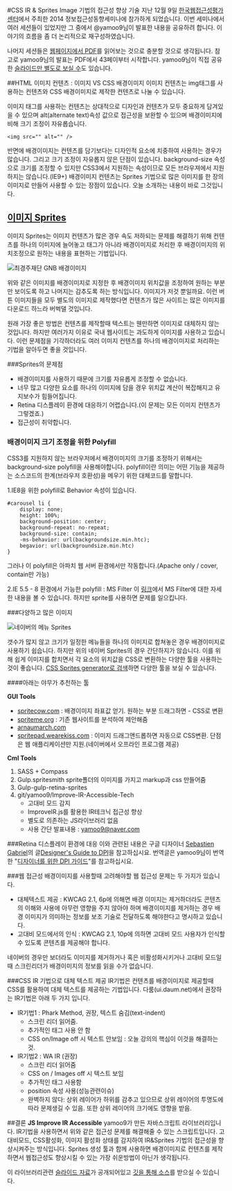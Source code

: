 #CSS IR & Sprites Image 기법의 접근성 향상 기술
지난 12월 9일 [한국웹접근성평가센터](http://www.kwacc.or.kr/)에서 주최한 2014 정보접근성동향세미나에 참가하게 되었습니다. 이번 세미나에서 여러 세션들이 있었지만 그 중에서 @yamoo9님이 발표한 내용을 공유하려 합니다. 이야기의 흐름을 좀 더 논리적으로 재구성하였습니다. 

나머지 세션들은 [웹페이지에서 PDF](http://www.kwacc.or.kr/Board/DataFile/Detail?page=1&contentSeq=570)를 읽어보는 것으로 충분할 것으로 생각됩니다. 참고로 yamoo9님의 발표는 PDF에서 43페이부터 시작합니다. yamoo9님이 직접 공유한 [슬라이드만 별도로 보실 수](http://www.slideshare.net/jeehoon/1209-10-2014)도 있습니다.

##HTML 이미지 컨텐츠 : 이미지 VS CSS 배경이미지
이미지 컨텐츠는 img태그를 사용하는 컨텐츠와 CSS 배경이미지로 제작한 컨텐츠로 나눌 수 있습니다. 

이미지 태그를 사용하는 컨텐츠는 상대적으로 디자인과 컨텐츠가 모두 중요하게 담겨있을 수 있으며 alt(alternate text)속성 값으로 접근성을 보완할 수 있으며 배경이미지에 비해 크기 조정이 자유롭습니다. 
    
    <img src="" alt="" />

반면에 배경이미지는 컨텐츠를 담기보다는 디자인적 요소에 치중하여 사용하는 경우가 많습니다. 그리고 크기 조정이 자유롭지 않은 단점이 있습니다. background-size 속성으로 크기를 조정할 수 있지만 CSS3에서 지원하는 속성이므로 모든 브라우져에서 지원하지는 않습니다.(IE9+) 배경이미지 컨텐츠는 Sprites 기법으로 많은 이미지를 한 장의 이미지로 만들어 사용할 수 있는 장점이 있습니다. 오늘 소개하는 내용이 바로 그것입니다. 

## [이미지 Sprites](http://www.w3schools.com/css/css_image_sprites.asp)
이미지 Sprites는 이미지 컨텐츠가 많은 경우 속도 저하되는 문제를 해결하기 위해 컨텐츠를 하나의 이미지에 늘어놓고 <img>태그가 아니라 배경이미지로 처리한 후 배경이미지의 위치조정으로 원하는 내용을 표현하는 기법입니다. 

![최경주재단 GNB 배경이미지](http://www.kjchoifoundation.org/skin/img/common/gnb.png)

위와 같은 이미지를 배경이미지로 지정한 후 배경이미지 위치값을 조정하여 원하는 부분만 보이도록 하고 나머지는 감추도록 하는 방식입니다. 이미지가 저것 뿐일까요. 이런 버튼 이미지들을 모두 별도의 이미지로 제작했다면 컨텐츠가 많은 사이트는 많은 이미지를 다운로드 하느라 버벅댈 것입니다. 

원래 가장 좋은 방법은 컨텐츠를 제작할때 텍스트는 웬만하면 이미지로 대체하지 않는 것입니다. 하지만 여러가지 이유로 국내 웹사이트는 과도하게 이미지를 사용하고 있습니다. 이런 문제점을 기각하더라도 여러 이미지 컨텐츠를 하나의 배경이미지로 처리하는 기법을 알아두면 좋을 것입니다.

###Sprites의 문제점
- 배경이미지를 사용하기 때문에 크기를 자유롭게 조정할 수 없습니다.
- 너무 많고 다양한 요소를 하나의 이미지에 담을 경우 위치값 계산이 복잡해지고 유지보수가 힘들어집니다.
- Retina 디스플레이 환경에 대응하기 어렵습니다.(이 문제는 모든 이미지 컨텐츠가 그렇겠죠.)
- 접근성이 취약합니다.

### 배경이미지 크기 조정을 위한 Polyfill
CSS3를 지원하지 않는 브라우저에서 배경이미지의 크기를 조정하기 위해서는 background-size polyfill을 사용해야합니다. polyfill이란 의미는 어떤 기능을 제공하는 소스코드의 한계(브라우저 호환성)을 메우기 위한 대체코드를 말합니다. 

1.IE8을 위한 polyfill로 Behavior 속성이 있습니다.

    #carousel li {
        display: none;
        height: 100%;
        background-position: center;
        background-repeat: no-repeat;
        background-size: contain;
        -ms-behavior: url(backgroundsize.min.htc);
        begavior: url(backgroundsize.min.htc)
    }
    
그러나 이 polyfill은 아파치 웹 서버 환경에서만 작동합니다.(Apache only / cover, contain만 가능)

2.IE 5.5 - 8 환경에서 가능한 polyfill : MS Filter
이 [링크](http://msdn.microsoft.com/en-us/library/ms532969%28v=vs.85%29.aspx)에서 MS Filter에 대한 자세한 내용을 볼 수 있습니다. 하지만 sprite를 사용하면 문제를 일으킵니다.

###다양하고 많은 이미지

![네이버의 메뉴 Sprites](https://dl.dropboxusercontent.com/u/38351999/witinweb/blog/sp_mn20140731.png)

갯수가 많지 않고 크기가 일정한 메뉴들을 하나의 이미지로 합쳐놓은 경우 배경이미지로 사용하기 쉽습니다. 하지만 위의 네이버 Sprites의 경우 간단하지가 않습니다. 이를 위해 쉽게 이미지를 합치면서 각 요소의 위치값을 CSS로 변환하는 다양한 툴을 사용하는 것이 좋습니다. [CSS Sprites generator로 검색](https://www.google.co.kr/webhp?sourceid=chrome-instant&ion=1&espv=2&es_th=1&ie=UTF-8#newwindow=1&q=css%20sprites%20generator)하면 다양한 툴을 보실 수 있습니다.

####아래는 야무가 추천하는 툴

**GUI Tools**
- [spritecow.com](spritecow.com) : 배경이미지 좌표값 얻기. 원하는 부분 드래그하면 - CSS로 변환
- [spriteme.org](spriteme.org) : 기존 웹사이트를 분석하여 제안해줌
- [arnaumarch.com](arnaumarch.com)
- [spritepad.wearekiss.com](spritepad.wearekiss.com) : 이미지 드래그앤드롭하면 자동으로 CSS변환. 단점은 웹 애플리케이션만 지원.(네이버에서 오프라인 프로그램 제공)

**Cml Tools**
1. SASS + Compass
2. Gulp.spritesmith
sprite폴더의 이미지를 가지고 markup과 css 만들어줌
3. Gulp-gulp-retina-sprites
4. git/yamoo9/Improve-IR-Accessible-Tech
    - 고대비 모드 감지
    - ImproveIR.js를 활용한 IR테크닉 접근성 향상
    - 별도로 의존하는 JS라이브러리 없음
    - 사용 간단
발표내용 : yamoo9@naver.com

###Retina 디스플레이 환경에 대응
이와 관련된 내용은 구글 디자이너 [Sebastien Gabriel](http://sebastien-gabriel.com/)의 글[Designer's Guide to DPI](http://sebastien-gabriel.com/designers-guide-to-dpi/home)을 참고하십시요. 번역글은 yamoo9님이 번역한 "[디자이너를 위한 DPI 가이드](https://github.com/yamoo9/PSD2HTML-CSS/blob/master/DesignersGuideToDpi.md)"를 참고하십시요.

###웹 접근성
배경이미지를 사용할때 고려해야할 웹 접근성 문제는 두 가지가 있습니다. 

- 대체텍스트 제공 : KWCAG 2.1, 6p에 의해면 배경 이미지는 제거하더라도 콘텐츠의 이해와 사용에 아무런 영향을 주지 않아야 하며 배경이미지를 제거하는 경우 배경 이미지가 의미하는 정보를 보조 기술로 전달하도록 해야한다고 명시하고 있습니다.
- 고대비 모드에서의 인식 : KWCAG 2.1, 10p에 의하면 고대비 모드 사용자가 인식할 수 있도록 콘텐츠를 제공해야 합니다.

네이버의 경우만 보더라도 이미지를 제거하거나 혹은 비활성화시키거나 고대비 모드일 때 스크린리더가 배경이미지의 정보를 읽을 수가 없습니다.

###CSS IR 기법으로 대체 텍스트 제공
IR기법은 컨텐츠를 배경이미지로 제공할때 CSS를 활용하여 대체 텍스트를 제공하는 기법입니다. 다룸(ui.daum.net)에서 권장하는 IR기법은 아래 두 가지 입니다.

- IR기법1 : Phark Method, 권장, 텍스트 숨김(text-indent)
    + 스크린 리더 읽어줌.
    + 추가적인 태그 사용 안 함
    + CSS on/Image off 시 텍스트 안보임 : 오늘 강의의 핵심이 이것을 해결하는 것.
- IR기법2 : WA IR (권장)
    + 스크린 리더 읽어줌
    + CSS on / Images off 시 텍스트 보임
    + 추가적인 태그 사용함
    + position 속성 사용(성능관련이슈)
    + 완벽하지 않다: 상위 레이어가 하위를 감추고 있으므로 상위 레이어의 투명도에 따라 문제생길 수 있음. 또한 상위 레이어의 크기에도 영향을 받음.

##결론
**JS Improve IR Accessible**
yamoo9가 만든 자바스크립트 라이브러리입니다. IR기법을 사용하면서 위와 같은 접근성 문제를 해결해줄 수 있는 스크립트입니다. 고대비모드, CSS활성화, 이미지 활성화 상태를 감지하여 IR&Sprites 기법의 접근성을 향상시켜주는 방식입니다. Sprites 생성 툴과 함께 사용하면 배경이미지로 컨텐츠를 제작하면서 웹접근성도 향상시킬 수 있는 가장 쉬운방법이 아닌가 생각됩니다.

이 라이브러리관련 [슬라이드 자료](http://www.slideshare.net/jeehoon/1209-10-2014)가 공개되어있고 [깃을 통해 소스](https://github.com/yamoo9/Improve-IR-Accessible-Tech)를 받으실 수 있습니다. 


